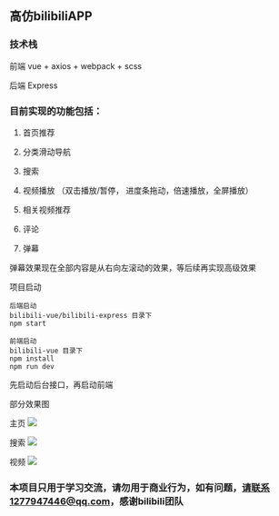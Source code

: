 ## 高仿bilibiliAPP

### 技术栈
前端  vue + axios + webpack + scss

后端  Express

### 目前实现的功能包括：
1. 首页推荐

2. 分类滑动导航

3. 搜索

4. 视频播放 （双击播放/暂停， 进度条拖动，倍速播放，全屏播放）

5. 相关视频推荐

6. 评论

7. 弹幕

弹幕效果现在全部内容是从右向左滚动的效果，等后续再实现高级效果

项目启动

```
后端启动
bilibili-vue/bilibili-express 目录下
npm start

前端启动
bilibili-vue 目录下
npm install 
npm run dev
```
先启动后台接口，再启动前端

部分效果图

主页
![](https://orangleli.github.io/imagesResources/主页.png)

搜索
![](https://orangleli.github.io/imagesResources/搜索.png)

视频
![](https://orangleli.github.io/imagesResources/详情.png)

### 本项目只用于学习交流，请勿用于商业行为，如有问题，请联系1277947446@qq.com，感谢bilibili团队
